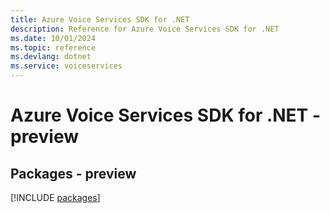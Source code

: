 ```yaml
---
title: Azure Voice Services SDK for .NET
description: Reference for Azure Voice Services SDK for .NET
ms.date: 10/01/2024
ms.topic: reference
ms.devlang: dotnet
ms.service: voiceservices
---
```

# Azure Voice Services SDK for .NET - preview
## Packages - preview
[!INCLUDE [packages](voice-services-index.md)]